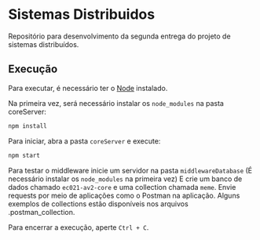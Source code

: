 # Sistemas Distribuidos
Repositório para desenvolvimento da segunda entrega do projeto de sistemas distribuídos.

## Execução

Para executar, é necessário ter o [Node](https://nodejs.org/en/download/) instalado.

Na primeira vez, será necessário instalar os `node_modules` na pasta coreServer:

```sh
npm install
```

Para iniciar, abra a pasta `coreServer` e execute:

```sh
npm start
```

Para testar o middleware inicie um servidor na pasta `middlewareDatabase` (É necessário instalar os `node_modules` na primeira vez) E crie um banco de dados chamado `ec021-av2-core` e uma collection chamada `meme`. Envie requests por meio de aplicações como o Postman na aplicação. Alguns exemplos de collections estão disponíveis nos arquivos .postman_collection.

Para encerrar a execução, aperte `Ctrl + C`.